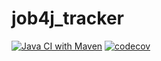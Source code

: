 # job4j_tracker

[![Java CI with Maven](https://github.com/Insomn1ac/job4j_tracker/actions/workflows/maven.yml/badge.svg)](https://github.com/Insomn1ac/job4j_tracker/actions/workflows/maven.yml)
[![codecov](https://codecov.io/gh/Insomn1ac/job4j_tracker/branch/master/graph/badge.svg?token=N62YU4QJT5)](https://codecov.io/gh/Insomn1ac/job4j_tracker)